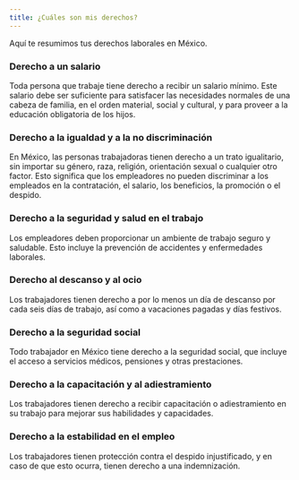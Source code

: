```yaml
---
title: ¿Cuáles son mis derechos?
---
```

Aquí te resumimos tus derechos laborales en México.

### Derecho a un salario

Toda persona que trabaje tiene derecho a recibir un salario mínimo. Este salario debe ser suficiente para satisfacer las necesidades normales de una cabeza de familia, en el orden material, social y cultural, y para proveer a la educación obligatoria de los hijos.

### Derecho a la igualdad y a la no discriminación

En México, las personas trabajadoras tienen derecho a un trato igualitario, sin importar su género, raza, religión, orientación sexual o cualquier otro factor. Esto significa que los empleadores no pueden discriminar a los empleados en la contratación, el salario, los beneficios, la promoción o el despido.

### Derecho a la seguridad y salud en el trabajo

Los empleadores deben proporcionar un ambiente de trabajo seguro y saludable. Esto incluye la prevención de accidentes y enfermedades laborales.

### Derecho al descanso y al ocio

Los trabajadores tienen derecho a por lo menos un día de descanso por cada seis días de trabajo, así como a vacaciones pagadas y días festivos.

### Derecho a la seguridad social

Todo trabajador en México tiene derecho a la seguridad social, que incluye el acceso a servicios médicos, pensiones y otras prestaciones.

### Derecho a la capacitación y al adiestramiento

Los trabajadores tienen derecho a recibir capacitación o adiestramiento en su trabajo para mejorar sus habilidades y capacidades.

### Derecho a la estabilidad en el empleo

Los trabajadores tienen protección contra el despido injustificado, y en caso de que esto ocurra, tienen derecho a una indemnización.
